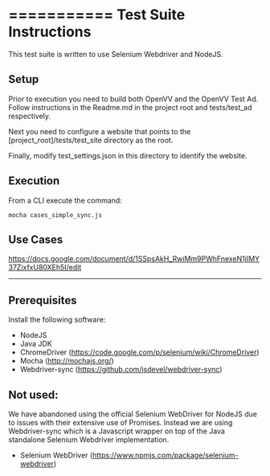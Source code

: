 ===========
Test Suite Instructions
===========

This test suite is written to use Selenium Webdriver and NodeJS.

Setup
----------
Prior to execution you need to build both OpenVV and the OpenVV Test Ad.
Follow instructions in the Readme.md in the project root and tests/test_ad
respectively.

Next you need to configure a website that points to the [project_root]/tests/test_site
directory as the root.

Finally, modify test_settings.json in this directory to identify the website.


Execution
----------
From a CLI execute the command:
	
	mocha cases_simple_sync.js 


Use Cases
---------
https://docs.google.com/document/d/1SSpsAkH_RwiMm9PWhFnexeN1jIMY37ZixfxU80XEh5I/edit

------
Prerequisites
------
Install the following software:

* NodeJS
* Java JDK
* ChromeDriver (https://code.google.com/p/selenium/wiki/ChromeDriver)
* Mocha (http://mochajs.org/)
* Webdriver-sync (https://github.com/jsdevel/webdriver-sync)

	
Not used:
--------
We have abandoned using the official Selenium WebDriver for NodeJS due to issues
with their extensive use of Promises. Instead we are using Webdriver-sync which
is a Javascript wrapper on top of the Java standalone Selenium Webdriver implementation.

* Selenium WebDriver (https://www.npmjs.com/package/selenium-webdriver)

	




